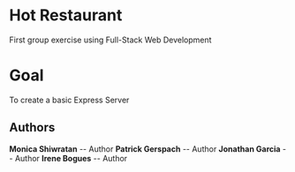 # Hot Restaurant
First group exercise using Full-Stack Web Development
# Goal
To create a basic Express Server

## Authors
**Monica Shiwratan** -- Author
**Patrick Gerspach** -- Author
**Jonathan Garcia** -- Author
**Irene Bogues** -- Author
